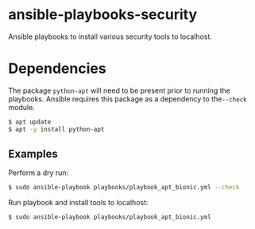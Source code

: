 # ansible-playbooks-security
Ansible playbooks to install various security tools to localhost.

# Dependencies
The package `python-apt` will need to be present prior to running the playbooks. Ansible requires this package as a dependency to the`--check` module.

```bash
$ apt update
$ apt -y install python-apt
```

## Examples
Perform a dry run:

```bash
$ sudo ansible-playbook playbooks/playbook_apt_bionic.yml --check
```
Run playbook and install tools to localhost:

```bash
$ sudo ansible-playbook playbooks/playbook_apt_bionic.yml
```
